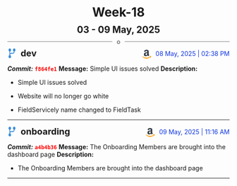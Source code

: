 <h1 style="text-align:center; margin-bottom:10px">Week-18</h1>
<h2 style="text-align:center; margin:0px">03 - 09 May, 2025</h2>
<div style="display: flex; align-items: center; justify-content: center;">
  <hr style="flex: 1; background-color: gray;" />
  <span style="padding: 0 10px;font-weight:bold; color:gray">o</span>
  <hr style="flex: 1; background-color: gray;" />
</div>

<div style="display: flex; justify-content: space-between; align-items:end;">
  <div style="display:flex">
      <img src="../assets/branch.svg" alt="GitHub Logo"  style="width:20px; margin:0 10px 0 0">
      <h3 style="margin: 0; padding:0; font-weight: bold; font-size:20px;">dev</h3>
  </div>
  <div style="display:flex">
  <img src="../assets/amazon.svg" alt="Amazon Logo" style="width:20px">
    <span style="color:rgb(16, 54, 226); text-align: right; margin:0 0 0 10px; padding:0px;">08 May, 2025 | 02:38 PM</span>
  </div>
</div>

**_Commit:_** <code style="color: red; font-weight: bold;">f864fe1</code>
**Message:** Simple UI issues solved
**Description:**
- Simple UI issues solved

- Website will no longer go white
- FieldServicely name changed to FieldTask
---
<div style="display: flex; justify-content: space-between; align-items:end;">
  <div style="display:flex">
      <img src="../assets/branch.svg" alt="GitHub Logo"  style="width:20px; margin:0 10px 0 0">
      <h3 style="margin: 0; padding:0; font-weight: bold; font-size:20px;">onboarding</h3>
  </div>
  <div style="display:flex">
  <img src="../assets/amazon.svg" alt="Amazon Logo" style="width:20px">
    <span style="color:rgb(16, 54, 226); text-align: right; margin:0 0 0 10px; padding:0px;">09 May, 2025 | 11:16 AM</span>
  </div>
</div>

**_Commit:_** <code style="color: red; font-weight: bold;">a4b4b36</code>
**Message:** The Onboarding Members are brought into the dashboard page
**Description:**
- The Onboarding Members are brought into the dashboard page
---
